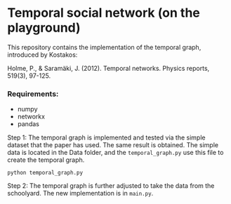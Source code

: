 # Temporal social network (on the playground)

This repository contains the implementation of the temporal graph, introduced by Kostakos:

Holme, P., & Saramäki, J. (2012). Temporal networks. Physics reports, 519(3), 97-125.

### Requirements:
- numpy 
- networkx
- pandas

Step 1:
The temporal graph is implemented and tested via the simple dataset that the paper has used. The same result is obtained.
The simple data is located in the Data folder, and the `temporal_graph.py` use this file to create the temporal graph.

`python temporal_graph.py`

Step 2: 
The temporal graph is further adjusted to take the data from the schoolyard. The new implementation is in `main.py`.
